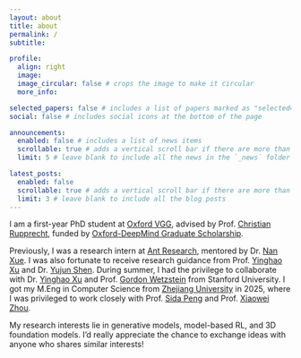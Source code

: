 ```yaml
---
layout: about
title: about
permalink: /
subtitle:

profile:
  align: right
  image:
  image_circular: false # crops the image to make it circular
  more_info:

selected_papers: false # includes a list of papers marked as "selected={true}"
social: false # includes social icons at the bottom of the page

announcements:
  enabled: false # includes a list of news items
  scrollable: true # adds a vertical scroll bar if there are more than 3 news items
  limit: 5 # leave blank to include all the news in the `_news` folder

latest_posts:
  enabled: false
  scrollable: true # adds a vertical scroll bar if there are more than 3 new posts items
  limit: 3 # leave blank to include all the blog posts
---
```


I am a first-year PhD student at <a href="https://www.robots.ox.ac.uk/~vgg/" target="_blank">Oxford VGG</a>, advised by Prof. <a href="https://chrirupp.github.io/" target="_blank">Christian Rupprecht</a>, funded by <a href="https://www.ox.ac.uk/admissions/graduate/fees-and-funding/fees-funding-and-scholarship-search/scholarships-a-z-listing" target="_blank">Oxford-DeepMind Graduate Scholarship</a>.

Previously, I was a research intern at <a href="https://www.antgroup.com/en" target="_blank">Ant Research</a>, mentored by Dr. <a href="https://xuenan.net/" target="_blank">Nan Xue</a>. I was also fortunate to receive research guidance from Prof. <a href="https://justimyhxu.github.io/" target="_blank">Yinghao Xu</a> and Dr. <a href="https://shenyujun.github.io/" target="_blank">Yujun Shen</a>. During summer, I had the privilege to collaborate with Dr. <a href="https://justimyhxu.github.io/" target="_blank">Yinghao Xu</a> and Prof. <a href="https://stanford.edu/~gordonwz/" target="_blank">Gordon Wetzstein</a> from Stanford University. I got my M.Eng in Computer Science from <a href="https://www.zju.edu.cn/english/" target="_blank">Zhejiang University</a> in 2025, where I was privileged to work closely with Prof. <a href="https://pengsida.net/" target="_blank">Sida Peng</a> and Prof. <a href="https://xzhou.me/" target="_blank">Xiaowei Zhou</a>.

My research interests lie in generative models, model-based RL, and 3D foundation models. I’d really appreciate the chance to exchange ideas with anyone who shares similar interests!
